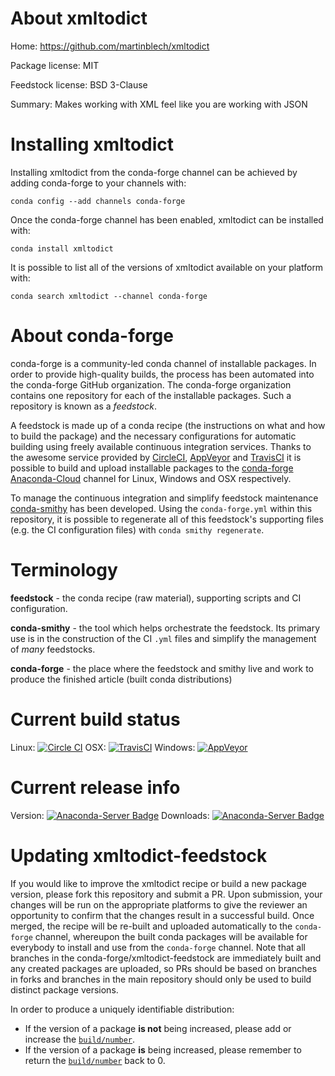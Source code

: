About xmltodict
===============

Home: https://github.com/martinblech/xmltodict

Package license: MIT

Feedstock license: BSD 3-Clause

Summary: Makes working with XML feel like you are working with JSON



Installing xmltodict
====================

Installing xmltodict from the conda-forge channel can be achieved by adding conda-forge to your channels with:

```
conda config --add channels conda-forge
```

Once the conda-forge channel has been enabled, xmltodict can be installed with:

```
conda install xmltodict
```

It is possible to list all of the versions of xmltodict available on your platform with:

```
conda search xmltodict --channel conda-forge
```


About conda-forge
=================

conda-forge is a community-led conda channel of installable packages.
In order to provide high-quality builds, the process has been automated into the
conda-forge GitHub organization. The conda-forge organization contains one repository
for each of the installable packages. Such a repository is known as a *feedstock*.

A feedstock is made up of a conda recipe (the instructions on what and how to build
the package) and the necessary configurations for automatic building using freely
available continuous integration services. Thanks to the awesome service provided by
[CircleCI](https://circleci.com/), [AppVeyor](http://www.appveyor.com/)
and [TravisCI](https://travis-ci.org/) it is possible to build and upload installable
packages to the [conda-forge](https://anaconda.org/conda-forge)
[Anaconda-Cloud](http://docs.anaconda.org/) channel for Linux, Windows and OSX respectively.

To manage the continuous integration and simplify feedstock maintenance
[conda-smithy](http://github.com/conda-forge/conda-smithy) has been developed.
Using the ``conda-forge.yml`` within this repository, it is possible to regenerate all of
this feedstock's supporting files (e.g. the CI configuration files) with ``conda smithy regenerate``.


Terminology
===========

**feedstock** - the conda recipe (raw material), supporting scripts and CI configuration.

**conda-smithy** - the tool which helps orchestrate the feedstock.
                   Its primary use is in the construction of the CI ``.yml`` files
                   and simplify the management of *many* feedstocks.

**conda-forge** - the place where the feedstock and smithy live and work to
                  produce the finished article (built conda distributions)

Current build status
====================

Linux: [![Circle CI](https://circleci.com/gh/conda-forge/xmltodict-feedstock.svg?style=shield)](https://circleci.com/gh/conda-forge/xmltodict-feedstock)
OSX: [![TravisCI](https://travis-ci.org/conda-forge/xmltodict-feedstock.svg?branch=master)](https://travis-ci.org/conda-forge/xmltodict-feedstock)
Windows: [![AppVeyor](https://ci.appveyor.com/api/projects/status/github/conda-forge/xmltodict-feedstock?svg=True)](https://ci.appveyor.com/project/conda-forge/xmltodict-feedstock/branch/master)

Current release info
====================
Version: [![Anaconda-Server Badge](https://anaconda.org/conda-forge/xmltodict/badges/version.svg)](https://anaconda.org/conda-forge/xmltodict)
Downloads: [![Anaconda-Server Badge](https://anaconda.org/conda-forge/xmltodict/badges/downloads.svg)](https://anaconda.org/conda-forge/xmltodict)


Updating xmltodict-feedstock
============================

If you would like to improve the xmltodict recipe or build a new
package version, please fork this repository and submit a PR. Upon submission,
your changes will be run on the appropriate platforms to give the reviewer an
opportunity to confirm that the changes result in a successful build. Once
merged, the recipe will be re-built and uploaded automatically to the
`conda-forge` channel, whereupon the built conda packages will be available for
everybody to install and use from the `conda-forge` channel.
Note that all branches in the conda-forge/xmltodict-feedstock are
immediately built and any created packages are uploaded, so PRs should be based
on branches in forks and branches in the main repository should only be used to
build distinct package versions.

In order to produce a uniquely identifiable distribution:
 * If the version of a package **is not** being increased, please add or increase
   the [``build/number``](http://conda.pydata.org/docs/building/meta-yaml.html#build-number-and-string).
 * If the version of a package **is** being increased, please remember to return
   the [``build/number``](http://conda.pydata.org/docs/building/meta-yaml.html#build-number-and-string)
   back to 0.

